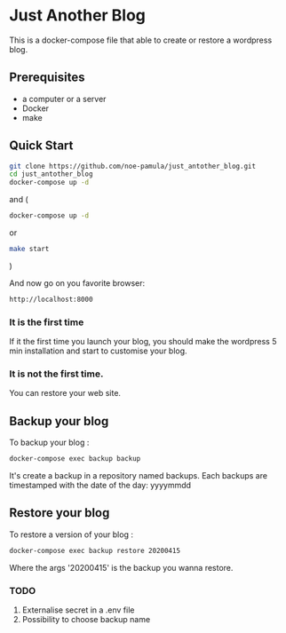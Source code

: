 # Just Another Blog

This is a docker-compose file that able to create or restore a wordpress blog.

## Prerequisites 
- a computer or a server
- Docker
- make

## Quick Start
 ```sh
git clone https://github.com/noe-pamula/just_antother_blog.git
cd just_antother_blog
docker-compose up -d
```
and (
 ```sh
docker-compose up -d
```
or
 ```sh
make start
```
)

And now go on you favorite browser:
 ```sh
 http://localhost:8000
 ```
 
### It is the first time

If it the first time you launch your blog, you should make the wordpress 5 min installation and start to customise your blog.

### It is not the first time.

You can restore your web site.

## Backup your blog

To backup your blog : 

 ```sh
 docker-compose exec backup backup 
 ```
 
It's create a backup in a repository named backups.
Each backups are timestamped with the date of the day: yyyymmdd
 
## Restore your blog

To restore a version of your blog : 
 
 ```sh 
 docker-compose exec backup restore 20200415 
 ```
 Where the args '20200415' is the backup you wanna restore.
 
 ### TODO
 1. Externalise secret in a .env file
 2. Possibility to choose backup name
 